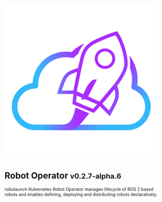 

<!-- background image -->

![](https://raw.githubusercontent.com/robolaunch/trademark/main/logos/svg/rocket.svg)

# Robot Operator <small>v0.2.7-alpha.6</small>

robolaunch Kubernetes Robot Operator manages lifecycle of ROS 2 based robots and enables defining, deploying and distributing robots declaratively.